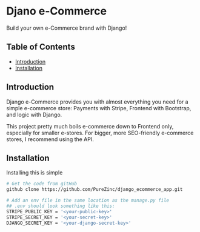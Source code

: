 # Djano e-Commerce

Build your own e-Commerce brand with Django!

## Table of Contents

- [Introduction](#introduction)
- [Installation](#installation)

## Introduction

Django e-Commerce provides you with almost everything you need for a simple e-commerce store: Payments with Stripe, Frontend with Bootstrap, and logic with Django.

This project pretty much boils e-commerce down to Frontend only, especially for smaller e-stores. For bigger, more SEO-friendly e-commerce stores, I recommend using the API.

## Installation

Installing this is simple

```bash
# Get the code from gitHub
github clone https://github.com/PureZinc/django_ecommerce_app.git

# Add an env file in the same location as the manage.py file
## .env should look something like this:
STRIPE_PUBLIC_KEY = '<your-public-key>'
STRIPE_SECRET_KEY = '<your-secret-key>'
DJANGO_SECRET_KEY = '<your-django-secret-key>'
